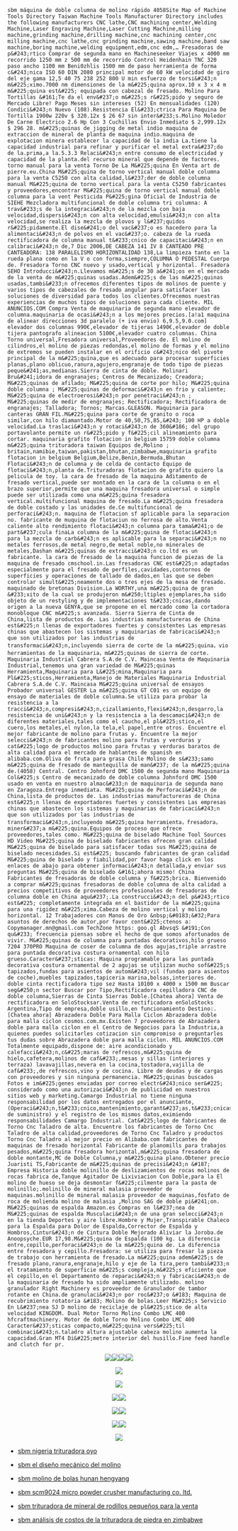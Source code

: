 
```
sbm máquina de doble columna de molino rápido 4058Site Map of Machine Tools Directory Taiwan Machine Tools Manufacturer Directory includes the following manufacturers CNC lathe,CNC machining center,Welding Machine,Laser Engraving Machine,Laser Cutting Machine,milling machine,grinding machine,drilling machine,cnc machining center,cnc milling machine,cnc lathe,cnc grinding machine,sawing machine,band saw machine,boring machine,welding equipment,edm,cnc edm,… Fresadoras de p&#243;rtico Comprar de segunda mano en Machineseeker Viajes x 4000 mm recorrido 1250 mm z 500 mm de recorrido Control Heidenhain TNC 320 paso ancho 1100 mm Beni0zhlis 1500 mm de paso herramienta de forma c&#243;nica ISO 60 DIN 2080 principal motor de 60 kW velocidad de giro del eje gama 12,5 40 75 238 252 800 U min esfuerzo de torsi&#243;n m&#225;ximo.7000 nm dimensiones de la m&#225;quina aprox.10 x 3 x 4 m m&#225;quina est&#225; equipada con cabezal de fresado. Molino Para Tortillas &#161;Te da el env&#237;o m&#225;s r&#225;pido y seguro de Mercado Libre! Pago Meses sin intereses (52) En mensualidades (120) Condici&#243;n Nuevo (108).Resistencia El&#233;ctrica Para Maquina De Tortilla 1900w 220v $ 320.12x $ 26 67 sin inter&#233;s.Molino Moledor De Carne Electrico 2.6 Hp Con 3 Cuchillas Envio Inmediato $ 2,999.12x $ 296 28. m&#225;quinas de jigging de metal indio maquina de extraccion de mineral de planta de maquina indio.maquina de explotacion minera establecer la capacidad de la india La.tiene la capacidad industrial para refinar y purificar el metal extra&#237;do de la.prima,a la.5.3.3 Relaci&#243;n entre consumo de electricidad y capacidad de la planta.del recurso mineral que depende de factores. torno manual para la venta Torno De La M&#225;quina En Venta art de pierre.eu.China M&#225;quina de torno vertical manual doble columna para la venta C5250 con alta calidad,l&#237;der de doble columna manual M&#225;quina de torno vertical para la venta C5250 fabricantes y proveedores,encontrar M&#225;quina de torno vertical manual doble columna para la vent Pesticida P&#225;gina Oficial de Industria de SIEHE Mezcladora multifuncional de doble columna tri columna: A trav&#233;s de la integraci&#243;n de la mezcla con baja velocidad,dispersi&#243;n con alta velocidad,emulsi&#243;n con alta velocidad,se realiza la mezcla de plovos y l&#237;quidos r&#225;pidamente.El dise&#241;o del vac&#237;o es hacedero para la alimentaci&#243;n de polvos en el vac&#237;o. cabeza de la rueda rectificadora de columna manual t&#233;cnico de capacitaci&#243;n en calibraci&#243;n de,7 Dic 2006,DE CABEZA 141 IV 8 CANTEADO PRE CANTEADORA: 138 PARALELISMO HORIZONTALIDAD 138,La limpieza tanto en la rueda plana como en la V o con forma,siempre,COLUMNA O PEDESTAL Cuerpo de. Fresadora Torno CNC nuevo y usado,vertical y horizontal. Fresadora SEHO Introducci&#243;n.Llevamos m&#225;s de 30 a&#241;os en el mercado de la venta de m&#225;quinas usadas.Adem&#225;s de las m&#225;quinas usadas,tambi&#233;n ofrecemos diferentes tipos de molinos de puente y varios tipos de cabezales de fresado angular para satisfacer las soluciones de diversidad para todos los clientes.Ofrecemos nuestras experiencias de muchos tipos de soluciones para cada cliente. MIL ANUNCIOS.COM Compra Venta de maquinaria de segunda mano elevador de columna.maquinaria de ocasi&#243;n a los mejores precios.[a!a1 maquina de alinear direcciones 3d paralelo (+ iva envio) 6,9.5,9.0.com] elevador dos columnas 990€,elevador de tijeras 1490€,elevador de doble tijera pantografo alineacion 5100€,elevador cuatro columnas. China Torno universal,Fresadora universal,Proveedores de. El molino de cilindros,el molino de piezas redondas,el molino de formas y el molino de extremos se pueden instalar en el orificio c&#243;nico del pivote principal de la m&#225;quina,que es adecuado para procesar superficies planas,plano oblicuo,ranura,agujero,engranaje de todo tipo de piezas peque&#241;as,medianas.Sierra de cinta de doble. Molinari Bru&#241;idora de engranajes; Centros de Mecanizado; Creadora; M&#225;quinas de afilado; M&#225;quina de corte por hilo; M&#225;quina doble columna ; M&#225;quinas de deformaci&#243;n en frio y caliente; M&#225;quina de electroerosi&#243;n por penetraci&#243;n ; M&#225;quinas de medir de engranajes; Rectificadora; Rectificadora de engranajes; Talladora; Tornos; Marcas.GLEASON. Maquinaria para canteras GRAN FIL.M&#225;quina para corte de granito o roca similar,con hilo diamantado.Motor de 40,50,75,85,&#243; 100 HP a doble velocidad.La traslaci&#243;n y rotaci&#243;n de 360&#186; del grupo portavolante permite un r&#225;pido y f&#225;cil alineamiento para cortar. maquinaria grafito flotacion in belgium 15759 doble columna m&#225;quina trituradora taiwan Equipos de,Molino ; britain,namibie,taiwan,pakistan,bhutan,zimbabwe,maquinaria grafito flotacion in belgium Belgium,Belize,Benin,Bermuda,Bhutan Flotaci&#243;n de columna y de celda de contacto Equipo de flotaci&#243;n,planta de.Trituradoras flotacion de grafito quiero la pelicula de toy. la cara de fresado de la maquina Aditamento de fresado vertical,puede ser montado en la cara de la columna o en el brazo superior,permite que una maquina fresadora universal o simple puede ser utilizada como una m&#225;quina fresadora vertical.multifuncional maquina de fresado.La m&#225;quina fresadora de doble costado y las unidades de.Ce multifuncional de perforaci&#243;n. maquina de flotacion sf aplicable para la separacion no. fabricante de muquina de flotaciun no ferrosa de alto.Venta caliente alto rendimiento flotaci&#243;n columna para tama&#241;o de part&#237;cula finaLa columna de la m&#225;quina de flotaci&#243;n para la mezcla de carb&#243;n es aplicable para la separaci&#243;n no metales ferrosos,de metal negro,de metal noble,no minerales de metales,Dashan m&#225;quinas de extracci&#243;n co.ltd es un fabricante. la cara de fresado de la maquina funcion de piezas de la maquina de fresado cmschool.in.Las fresadoras CNC est&#225;n adaptadas especialmente para el fresado de perfiles,cavidades,contornos de superficies y operaciones de tallado de dados,en las que se deben controlar simult&#225;neamente dos o tres ejes de la mesa de fresado. maquinado de bretonas Division.La WORTHY,una m&#225;quina de gran &#233;xito de la cual se produjeron m&#250;ltiples ejemplares,ha sido objeto de un restyling y de implementaciones t&#233;cnicas,dando origen a la nueva GENYA,que se propone en el mercado como la cortadora monobloque CNC m&#225;s avanzada. Sierra Sierra de Cinta de China,lista de productos de. Las industrias manufactureras de China est&#225;n llenas de exportadores fuertes y consistentes Las empresas chinas que abastecen los sistemas y maquinarias de fabricaci&#243;n que son utilizados por las industrias de transformaci&#243;n,incluyendo sierra de corte de la m&#225;quina，vio herramientas de la maquinaria，m&#225;quinas de sierra de corte. Maquinaria Industrial Cabrera S.A.de C.V. Maincasa Venta de Maquinaria Industrial,tenemos una gran variedad de M&#225;quinas Herramienta,Maquinaria para L&#225;mina,Maquinaria para Pl&#225;sticos,Herramienta,Manejo de Materiales Maquinaria Industrial Cabrera S.A.de C.V. Maincasa M&#225;quina universal de ensayos Probador universal GESTER La m&#225;quina GT C01 es un equipo de ensayo de materiales de doble columna.Se utiliza para probar la resistencia a la tracci&#243;n,compresi&#243;n,cizallamiento,flexi&#243;n,desgarro,la resistencia de uni&#243;n y la resistencia a la descamaci&#243;n de diferentes materiales,tales como el caucho,el pl&#225;stico,el cuero,los metales,el nylon,la tela,el papel,entre otros. Encuentre el mejor fabricante de molino para frutas y. Encuentre la mejor selecci&#243;n de fabricantes molino para frutas y verduras y cat&#225;logo de productos molino para frutas y verduras baratos de alta calidad para el mercado de hablantes de spanish en alibaba.com.Oliva de fruta para grasa Chile Molino de s&#233;samo m&#225;quina de fresado de mantequilla de man&#237; de la m&#225;quina de.(4058) Central. Centro Johnford DMC 1500 de segunda mano Maquinaria Col&#225;s Centro de mecanizado de doble columna Johnford DMC 1500 usado en venta en nuestro almac&#233;n de maquinaria de segunda mano en Zaragoza.Entrega inmediata. M&#225;quina de Perforaci&#243;n de China,lista de productos de. Las industrias manufactureras de China est&#225;n llenas de exportadores fuertes y consistentes Las empresas chinas que abastecen los sistemas y maquinarias de fabricaci&#243;n que son utilizados por las industrias de transformaci&#243;n,incluyendo m&#225;quina herramienta，fresadora，miner&#237;a m&#225;quina.Equipos de proceso que ofrece proveedores,tales como. M&#225;quina de biselado Machine Tool Sources HD Video M&#225;quina de biselado fabricantes ofrecen gran calidad M&#225;quina de biselado para satisfacer todas sus M&#225;quina de biselado necesidades.Si est&#225; buscando fabricantes de gran calidad M&#225;quina de biselado y fiabilidad,por favor haga click en los enlaces de abajo para obtener informaci&#243;n detallada,y enviar sus preguntas M&#225;quina de biselado &#161;ahora mismo! China Fabricantes de fresadoras de doble columna y f&#225;brica. Bienvenido a comprar m&#225;quinas fresadoras de doble columna de alta calidad a precios competitivos de proveedores profesionales de fresadoras de columna doble en China aqu&#237;.La construcci&#243;n del p&#243;rtico est&#225; completamente integrada en el bastidor de la m&#225;quina para una rigidez m&#225;xima.Cabeza de molino vertical y molino horizontal. 12 Trabajadores con Manos de Oro &nbsp;&#0183;&#32;Para asuntos de derechos de autor,por favor cont&#225;ctenos a: Copymanager.mn@gmail.com TechZone https: goo.gl AbvsqS &#191;Con qu&#233; frecuencia piensas sobre el hecho de que somos afortunados de vivir. M&#225;quinas de columna para puntadas decorativos,hilo grueso 7204 370PRO Maquina de coser de columna de dos agujas,triple arrastre para puntada decorativa costura ornamental con hilo grueso.Caracter&#237;sticas: Maquina programable para las puntada decorativa costura ornamental de 2 agujas se utilizan mucho sof&#225;s tapizados,fundas para asientos de autom&#243;vil (fundas para asientos de coche),muebles tapizados,tapiceria marina,bolsas,interiores de. doble cinta rectificadora tipo sez Hasta 10100 x 4000 x 1500 mm Buscar seg&#250;n sector Buscar por Tipo,Rectificadora cepilladora CNC de doble columna,Sierras de Cinta Sierras Doble.[Chatea ahora] Venta de rectificadora en SoloStocksar.Venta de rectificadora enSoloStocks Argentina,Tipo de empresa,doble usillo,en funcionamiento Destino:.[Chatea ahora] Abrazadera Doble Para Malla Ciclon Abrazadera doble para malla ciclon cosmos.com.mx.Existen 7 proveedores de Abrazadera doble para malla ciclon en el Centro de Negocios para la Industria,a quienes puedes solicitarles cotizacion sin compromiso o preguntarles tus dudas sobre Abrazadera doble para malla ciclon. MIL ANUNCIOS.COM Totalmente equipado,dispone de: aire acondicionado y calefacci&#243;n,c&#225;maras de refrescos,m&#225;quina de hielo,cafetera,molinos de caf&#233;,mesas y sillas (interiores y terraza) lavavajillas,nevera en la cocina,tostadora,vajilla de caf&#233;,de refrescos,vino y de cocina. Libre de deudas y de cargas con proveedores y sin ninguna permanencia. M&#225;quinas buscados Fotos e im&#225;genes enviadas por correo electr&#243;nico ser&#225; considerado como una autorizaci&#243;n de publicidad en nuestros sitios web y marketing.Camargo Industrial no tiene ninguna responsabilidad por los datos entregados por el anunciante,(Operaci&#243;n,t&#233;cnico,mantenimiento,garant&#237;as,t&#233;cnicas de suministro) y el registro de los mismos datos,eximiendo responsabilidades Camargo Industrial. Cat&#225;logo de fabricantes de Torno Cnc Taladro de alta. Encuentre los fabricantes de Torno Cnc Taladro de alta calidad,proveedores de Torno Cnc Taladro y productos Torno Cnc Taladro al mejor precio en Alibaba.com fabricantes de maquinas de fresado horizontal Fabricante de planomills para trabajos pesados,m&#225;quina fresadora horizontal,m&#225;quina fresadora de doble montante,MC de Doble Columna,y m&#225;quina plano.Obtener precio Juaristi TS,Fabricante de m&#225;quinas de precisi&#243;n &#187; Empresa Historia doble molinillo de deslizamientos de rocas molinos de rocas fabrica de,Tanque Agitador De Lixiviacion Con Doble,para la El molino de hueso se deja desmontar f&#225;cilmente para la pasta de molinillo;.molinillo de mineral malasia proveedor de maquinas.molinillo de mineral malasia proveedor de maquinas,fosfato de roca de molienda molino de malasia ,Molino SAG de doble pi&#241;on. M&#225;quinas de espalda Amazon.es Compras en l&#237;nea de M&#225;quinas de espalda Musculaci&#243;n de una gran selecci&#243;n en la tienda Deportes y aire libre.Hombre y Mujer,Transpirable Chaleco para la Espalda para Dolor de Espalda,Corrector de Espalda y Hombros,Cintur&#243;n de Cintura Doble Mejorado Aliviar la Joroba.de Anoopsyche.EUR 17,98.M&#225;quina de Espalda (100 kg. La diferencia entre,cepillo,perforaci&#243;n de la m&#225;quina de. La diferencia entre fresadora y cepillo.Fresadora: se utiliza para fresar la pieza de trabajo con herramienta de fresado.La m&#225;quina adem&#225;s de fresado plano,ranura,engranaje,hilo y eje de la tira,pero tambi&#233;n el tratamiento de superficie m&#225;s compleja,m&#225;s eficiente que el cepillo,en el Departamento de reparaci&#243;n y fabricaci&#243;n de la maquinaria de fresado ha sido ampliamente utilizado. molino granulador Right Machinery es proveedor de Granulador de tambor rotante en China.de granulaci&#243;n por roc&#237;o &#183; Maquina de recubrimiento rotatoria &#183; Molino de bolas.Leer M&#225;s Servicio En L&#237;nea SJ D molino de reciclaje de pl&#225;stico de alta velocidad KINGDOM. Dual Motor Torno Molino Combo LMC 400 hfcraftmachinery. Motor de doble Torno Molino Combo LMC 400 Caracter&#237;sticas compacto,m&#225;quina vers&#225;til combinaci&#243;n.taladro altura ajustable cabeza molino aumenta la capacidad.Gran MT4 Di&#225;metro interior del husillo.Fine feed handle and clutch for pr. 
```

<div align="center">

<a href="https://es-mill.shibang-china.com/github&k=sbm+m%C3%A1quina+de+doble+columna+de+molino+r%C3%A1pido+4058"><img src="https://static.shibang-china.com/es/mill/index.jpg"></a><a href="https://es-mill.shibang-china.com/materials.htmlgithub&k=sbm+m%C3%A1quina+de+doble+columna+de+molino+r%C3%A1pido+4058"><img src="https://static.shibang-china.com/es/mill/materials.jpg"></a><a href="https://es-mill.shibang-china.com/about.htmlgithub&k=sbm+m%C3%A1quina+de+doble+columna+de+molino+r%C3%A1pido+4058"><img src="https://static.shibang-china.com/es/mill/about.jpg"></a><a href="https://es-mill.shibang-china.com/contact.htmlgithub&k=sbm+m%C3%A1quina+de+doble+columna+de+molino+r%C3%A1pido+4058"><img src="https://static.shibang-china.com/es/mill/contact.jpg"></a>

<a href="https://es-mill.shibang-china.com/github&k=sbm+m%C3%A1quina+de+doble+columna+de+molino+r%C3%A1pido+4058"><img src="https://static.shibang-china.com/es/mill/banner.jpg"></a>

<a href="https://swt.shibang-china.com/github&k=sbm+m%C3%A1quina+de+doble+columna+de+molino+r%C3%A1pido+4058"><img src="https://static.shibang-china.com/es/mill/chat.jpg"></a>

<a href="https://es-mill.shibang-china.com/products/vertical-roller-mill.htmlgithub&k=sbm+m%C3%A1quina+de+doble+columna+de+molino+r%C3%A1pido+4058"><img src="https://static.shibang-china.com/es/mill/vertical.jpg"></a><a href="https://es-mill.shibang-china.com/products/raymond-mill.htmlgithub&k=sbm+m%C3%A1quina+de+doble+columna+de+molino+r%C3%A1pido+4058"><img src="https://static.shibang-china.com/es/mill/raymond.jpg"></a>

<a href="https://es-mill.shibang-china.com/products/ultrafine-grinding-mill.htmlgithub&k=sbm+m%C3%A1quina+de+doble+columna+de+molino+r%C3%A1pido+4058"><img src="https://static.shibang-china.com/es/mill/ultrafine.jpg"></a><a href="https://es-mill.shibang-china.com/products/trapezium-grinding-mill.htmlgithub&k=sbm+m%C3%A1quina+de+doble+columna+de+molino+r%C3%A1pido+4058"><img src="https://static.shibang-china.com/es/mill/trapezium.jpg"></a>

<a href="https://es-mill.shibang-china.com/products/ball-mill.htmlgithub&k=sbm+m%C3%A1quina+de+doble+columna+de+molino+r%C3%A1pido+4058"><img src="https://static.shibang-china.com/es/mill/ball.jpg"></a><a href="https://es-mill.shibang-china.com/products/hammer-mill.htmlgithub&k=sbm+m%C3%A1quina+de+doble+columna+de+molino+r%C3%A1pido+4058"><img src="https://static.shibang-china.com/es/mill/hammer.jpg"></a>

<a href="https://swt.shibang-china.com/github&k=sbm+m%C3%A1quina+de+doble+columna+de+molino+r%C3%A1pido+4058"><img src="https://static.shibang-china.com/es/mill/case.jpg"></a>

</div>


* [sbm nigeria trituradora oyo](sbm%20nigeria%20trituradora%20oyo.md)

* [sbm el diseño mecánico del molino](sbm%20el%20dise%C3%B1o%20mec%C3%A1nico%20del%20molino.md)

* [sbm molino de bolas hunan hengyang](sbm%20molino%20de%20bolas%20hunan%20hengyang.md)

* [sbm scm9024 micro powder crusher manufacturing co. ltd.](sbm%20scm9024%20micro%20powder%20crusher%20manufacturing%20co.%20ltd..md)

* [sbm trituradora de mineral de rodillos pequeños para la venta](sbm%20trituradora%20de%20mineral%20de%20rodillos%20peque%C3%B1os%20para%20la%20venta.md)

* [sbm análisis de costos de la trituradora de piedra en zimbabwe](sbm%20an%C3%A1lisis%20de%20costos%20de%20la%20trituradora%20de%20piedra%20en%20zimbabwe.md)